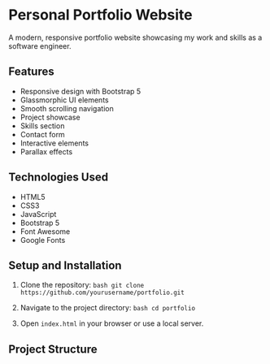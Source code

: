 # Personal Portfolio Website

A modern, responsive portfolio website showcasing my work and skills as a software engineer.

## Features

- Responsive design with Bootstrap 5
- Glassmorphic UI elements
- Smooth scrolling navigation
- Project showcase
- Skills section
- Contact form
- Interactive elements
- Parallax effects

## Technologies Used

- HTML5
- CSS3
- JavaScript
- Bootstrap 5
- Font Awesome
- Google Fonts

## Setup and Installation

1. Clone the repository:   ```bash
   git clone https://github.com/yourusername/portfolio.git   ```

2. Navigate to the project directory:   ```bash
   cd portfolio   ```

3. Open `index.html` in your browser or use a local server.

## Project Structure
